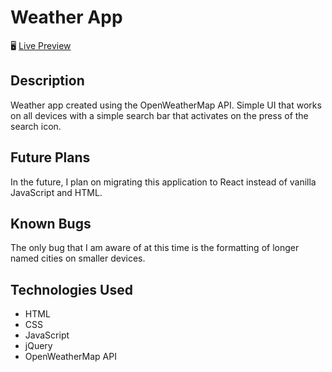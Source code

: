 # Weather App

🖥️ [Live Preview](https://aadam-ali.github.io/weather-app/)

## Description

Weather app created using the OpenWeatherMap API. Simple UI that works on all devices with a simple search bar that activates on the press of the search icon.

## Future Plans

In the future, I plan on migrating this application to React instead of vanilla JavaScript and HTML.

## Known Bugs

The only bug that I am aware of at this time is the formatting of longer named cities on smaller devices.

## Technologies Used

- HTML
- CSS
- JavaScript
- jQuery
- OpenWeatherMap API
